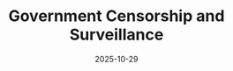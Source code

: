 ---
layout: lecture
published: true    # jekyll on to ensure lecture content is rendered
released: true    # custom variable to display link on webpage
number: 10
week: 10
date: 2025-10-29
presented_by: Lisa Yan
title: Government Censorship and Surveillance
files:
  slides: 
  survey:
    name:
    link:
    required:
  additional_files:
readings: 
  - name: "How Should We Think About the Economics of AI?"
    link: "https://paulkrugman.substack.com/p/how-should-we-think-about-the-economics"
    target:
    author: Paul Krugman, Erik Brynjolfsson
    publisher: Paul Krugman
    year: 2025
    type: recommended
    is_h195: 
    edpost: https://edstem.org/us/courses/73099/discussion/6482262
  - name: "First Word"
    link: "https://joshh.ug/195/first_word.html"
    target: 
    author: Vernor Vinge
    publisher: Omni
    year: 1983
    type: recommended
    is_h195: false
    edpost: https://edstem.org/us/courses/73099/discussion/6482267
  - name: "UC Berkeley Historian of Science Ponders AI's Past, Present, and Future"
    link: "https://news.berkeley.edu/2023/09/11/UC-Berkeley-historian-of-science-ponders-AI-past-present-and-future/"
    target:
    author: Jason Pohl
    publisher: UC Berkeley News
    year: 2023
    type: recommended
    is_h195:
    edpost: https://edstem.org/us/courses/73099/discussion/6482268
  - name: "An image of an archeologist adventurer who wears a hat and uses a bullwhip"
    link: "https://theaiunderwriter.substack.com/p/an-image-of-an-archeologist-adventurer"
    target:
    author: Otakar G. Hubschmann
    publisher: The AI Underwriter
    year: 2025
    type: recommended
    is_h195: 
    edpost: https://edstem.org/us/courses/73099/discussion/6482271
  - name: The Gen X Career Meltdown
    link: "https://www.nytimes.com/interactive/2025/03/28/style/gen-x-creative-work.html"
    target:
    author: Steven Kurutz
    publisher: The New York Times
    year: 2025
    type: optional
    is_h195: 
    edpost: https://edstem.org/us/courses/73099/discussion/6486582
  - name: "Harnessing automation for a future that works"
    link: "https://www.mckinsey.com/featured-insights/digital-disruption/harnessing-automation-for-a-future-that-works"
    target:
    author: James Manyika, Michael Chui, Mehdi Miremadi, Jacques Bughin, Katy George, Paul Willmott, and Martin Dewhurst
    publisher: McKinsey Global Institute
    year: 2017
    type: optional
    is_h195:
    edpost: 


  - name: "How Should We Think About the Economics of AI?"
    link: "https://paulkrugman.substack.com/p/how-should-we-think-about-the-economics"
    target:
    author: Paul Krugman, Erik Brynjolfsson
    publisher: Paul Krugman
    year: 2025
    type: recommended
    is_h195: true
    edpost: https://edstem.org/us/courses/73099/discussion/6482262
  - name: "First Word"
    link: "https://joshh.ug/195/first_word.html"
    target: 
    author: Vernor Vinge
    publisher: Omni
    year: 1983
    type: recommended
    is_h195: true
    edpost: https://edstem.org/us/courses/73099/discussion/6482267
  - name: "UC Berkeley Historian of Science Ponders AI's Past, Present, and Future"
    link: "https://news.berkeley.edu/2023/09/11/UC-Berkeley-historian-of-science-ponders-AI-past-present-and-future/"
    target:
    author: Jason Pohl
    publisher: UC Berkeley News
    year: 2023
    type: recommended
    is_h195: true
    edpost: https://edstem.org/us/courses/73099/discussion/6482268
  - name: "An image of an archeologist adventurer who wears a hat and uses a bullwhip"
    link: "https://theaiunderwriter.substack.com/p/an-image-of-an-archeologist-adventurer"
    target:
    author: Otakar G. Hubschmann
    publisher: The AI Underwriter
    year: 2025
    type: recommended
    is_h195: true
    edpost: https://edstem.org/us/courses/73099/discussion/6482271
  - name: The Gen X Career Meltdown
    link: "https://www.nytimes.com/interactive/2025/03/28/style/gen-x-creative-work.html"
    target:
    author: Steven Kurutz
    publisher: The New York Times
    year: 2025
    type: recommended
    is_h195: true
    edpost: https://edstem.org/us/courses/73099/discussion/6486582    
  - name: "Harnessing automation for a future that works"
    link: "https://www.mckinsey.com/featured-insights/digital-disruption/harnessing-automation-for-a-future-that-works"
    target:
    author: James Manyika, Michael Chui, Mehdi Miremadi, Jacques Bughin, Katy George, Paul Willmott, and Martin Dewhurst
    publisher: McKinsey Global Institute
    year: 2017
    type: optional
    is_h195: true
    edpost: 


---